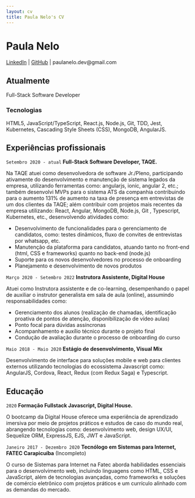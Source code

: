 ```yaml
---
layout: cv
title: Paula Nelo's CV
---
```

# Paula Nelo

<div id="webaddress">
<a href="https://www.linkedin.com/in/paula-nelo">LinkedIn</a>
| <a href="https://github.com/paulanelo">GitHub</a> | paulanelo.dev@gmail.com 
</div>

## Atualmente

Full-Stack Software Developer

### Tecnologias

HTML5, JavaScript/TypeScript, React.js, Node.js, Git, TDD, Jest, Kubernetes, Cascading Style Sheets (CSS), MongoDB, AngularJS.

## Experiências profissionais

`Setembro 2020 - atual`
__Full-Stack Software Developer, TAQE.__

Na TAQE atuei como desenvolvedora de software Jr./Pleno, participando ativamente do desenvolvimento e manutenção de sistema legados da empresa, utilizando ferramentas como: angularjs, ionic, angular 2, etc.; também desenvolvi MVPs para o sistema ATS da companhia contribuindo para o aumento 131% de aumento na taxa de presença em entrevistas de um dos clientes da TAQE; além contribuir com projetos mais recentes da empresa utilizando: React, Angular, MongoDB, Node.js, Git
, Typescript, Kubernetes, etc., desenvolvendo atividades como:
- Desenvolvimento de funcionalidades para o gerenciamento de candidatos, como: testes dinâmicos, fluxo de convites de entrevistas por whatsapp, etc.
- Manutenção da plataforma para candidatos, atuando tanto no front-end (html, CSS e frameworks) quanto no back-end (node.js)
- Suporte para os novos desenvolvedores no processo de onboarding
- Planejamento e desenvolvimento de novos produtos

`Março 2020 - Setembro 2022`
__Instrutora Assistente, Digital House__

Atuei como Instrutora assistente e de co-learning, desempenhando o papel de auxiliar o instrutor generalista em sala de aula (online), assumindo responsabilidades como:
- Gerenciamento dos alunos (realização de chamadas, identificação proativa de pontos de atenção, disponibilização de vídeo aulas)
- Ponto focal para dúvidas assíncronas
- Acompanhamento e auxílio técnico durante o projeto final
- Condução de avaliação durante o processo de onboarding do curso

`Maio 2018 - Maio 2020`
__Estágio de desenvolvimento, Visual Mix__

Desenvolvimento de interface para soluções mobile e web para clientes externos utilizando tecnologias do ecossistema Javascript como: AngularJS, Cordova, React, Redux (com Redux Saga) e Typescript.

## Educação

`2020`
__Formação Fullstack Javascript, Digital House.__

O bootcamp da Digital House oferece uma experiência de aprendizado imersiva por meio de projetos práticos e estudos de caso do mundo real, abrangendo tecnologias como: desenvolvimento web, design UX/UI, Sequelize ORM, ExpressJS, EJS, JWT e JavaScript.

`Janeiro 2017 - Dezembro 2020`
__Tecnólogo em Sistemas para Internet, FATEC Carapicuíba__ (Incompleto)

 O curso de Sistemas para Internet na Fatec aborda habilidades essenciais para o desenvolvimento web, incluindo linguagens como HTML, CSS e JavaScript, além de tecnologias avançadas, como frameworks e soluções de comércio eletrônico com projetos práticos e um currículo alinhado com as demandas do mercado.
